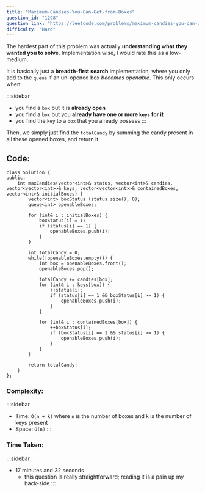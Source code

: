 ```yaml
---
title: "Maximum-Candies-You-Can-Get-from-Boxes"
question_id: "1298"
question_link: "https://leetcode.com/problems/maximum-candies-you-can-get-from-boxes/"
difficulty: "Hard"
---
```


The hardest part of this problem was actually **understanding what they wanted you to solve**.
Implementation wise, I would rate this as a low-medium.

It is basically just a **breadth-first search** implementation,
where you only add to the `queue` if an un-opened box *becomes openable*.
This only occurs when:

:::sidebar
- you find a `box` but it is **already open**
- you find a `box` but you **already have one or more `keys` for it**
- you find the `key` to a `box` that you already possess
:::

Then, we simply just find the `totalCandy` by summing the candy present in all these opened boxes,
and return it.

## Code<span>:</span>

```{.cpp}
class Solution {
public:
    int maxCandies(vector<int>& status, vector<int>& candies, vector<vector<int>>& keys, vector<vector<int>>& containedBoxes, vector<int>& initialBoxes) {
        vector<int> boxStatus (status.size(), 0);
        queue<int> openableBoxes;

        for (int& i : initialBoxes) {
            boxStatus[i] = 1;
            if (status[i] == 1) {
                openableBoxes.push(i);
            }
        }

        int totalCandy = 0;
        while(!openableBoxes.empty()) {
            int box = openableBoxes.front();
            openableBoxes.pop();

            totalCandy += candies[box];
            for (int& i : keys[box]) {
                ++status[i];
                if (status[i] == 1 && boxStatus[i] >= 1) {
                    openableBoxes.push(i);
                }
            }

            for (int& i : containedBoxes[box]) {
                ++boxStatus[i];
                if (boxStatus[i] == 1 && status[i] >= 1) {
                    openableBoxes.push(i);
                }
            }
        }

        return totalCandy;
    }
};
```

### Complexity<span>:</span>

:::sidebar
- Time: `O(n + k)` where `n` is the number of boxes and `k` is the number of keys present
- Space: `O(n)`
:::

### Time Taken<span>:</span>

:::sidebar
- 17 minutes and 32 seconds
    - this question is really straightforward; reading it is a pain up my back-side
:::
